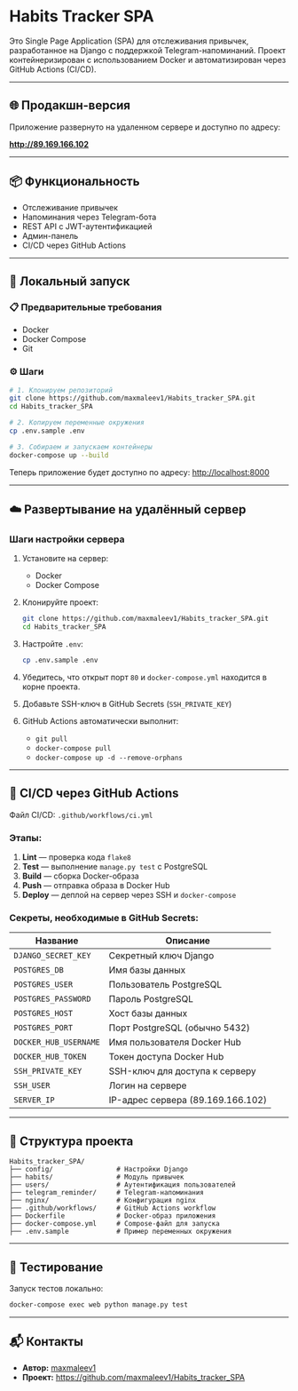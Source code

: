# Habits Tracker SPA

Это Single Page Application (SPA) для отслеживания привычек, разработанное на Django с поддержкой Telegram-напоминаний. Проект контейнеризирован с использованием Docker и автоматизирован через GitHub Actions (CI/CD).

---

## 🌐 Продакшн-версия

Приложение развернуто на удаленном сервере и доступно по адресу:

**http://89.169.166.102**

---

## 📦 Функциональность

- Отслеживание привычек
- Напоминания через Telegram-бота
- REST API с JWT-аутентификацией
- Админ-панель
- CI/CD через GitHub Actions

---

## 🚀 Локальный запуск

### 📋 Предварительные требования

- Docker
- Docker Compose
- Git

### ⚙️ Шаги

```bash
# 1. Клонируем репозиторий
git clone https://github.com/maxmaleev1/Habits_tracker_SPA.git
cd Habits_tracker_SPA

# 2. Копируем переменные окружения
cp .env.sample .env

# 3. Собираем и запускаем контейнеры
docker-compose up --build
```

Теперь приложение будет доступно по адресу: [http://localhost:8000](http://localhost:8000)

---

## ☁️ Развертывание на удалённый сервер

### Шаги настройки сервера

1. Установите на сервер:
   - Docker
   - Docker Compose

2. Клонируйте проект:
   ```bash
   git clone https://github.com/maxmaleev1/Habits_tracker_SPA.git
   cd Habits_tracker_SPA
   ```

3. Настройте `.env`:
   ```bash
   cp .env.sample .env
   ```

4. Убедитесь, что открыт порт `80` и `docker-compose.yml` находится в корне проекта.

5. Добавьте SSH-ключ в GitHub Secrets (`SSH_PRIVATE_KEY`)

6. GitHub Actions автоматически выполнит:
   - `git pull`
   - `docker-compose pull`
   - `docker-compose up -d --remove-orphans`

---

## 🔁 CI/CD через GitHub Actions

Файл CI/CD: `.github/workflows/ci.yml`

### Этапы:

1. **Lint** — проверка кода `flake8`
2. **Test** — выполнение `manage.py test` с PostgreSQL
3. **Build** — сборка Docker-образа
4. **Push** — отправка образа в Docker Hub
5. **Deploy** — деплой на сервер через SSH и `docker-compose`

### Секреты, необходимые в GitHub Secrets:

| Название               | Описание                        |
|------------------------|----------------------------------|
| `DJANGO_SECRET_KEY`    | Секретный ключ Django            |
| `POSTGRES_DB`          | Имя базы данных                  |
| `POSTGRES_USER`        | Пользователь PostgreSQL          |
| `POSTGRES_PASSWORD`    | Пароль PostgreSQL                |
| `POSTGRES_HOST`        | Хост базы данных                 |
| `POSTGRES_PORT`        | Порт PostgreSQL (обычно 5432)    |
| `DOCKER_HUB_USERNAME`  | Имя пользователя Docker Hub      |
| `DOCKER_HUB_TOKEN`     | Токен доступа Docker Hub         |
| `SSH_PRIVATE_KEY`      | SSH-ключ для доступа к серверу   |
| `SSH_USER`             | Логин на сервере                 |
| `SERVER_IP`            | IP-адрес сервера (89.169.166.102)|

---

## 📂 Структура проекта

```
Habits_tracker_SPA/
├── config/                # Настройки Django
├── habits/                # Модуль привычек
├── users/                 # Аутентификация пользователей
├── telegram_reminder/     # Telegram-напоминания
├── nginx/                 # Конфигурация nginx
├── .github/workflows/     # GitHub Actions workflow
├── Dockerfile             # Docker-образ приложения
├── docker-compose.yml     # Compose-файл для запуска
├── .env.sample            # Пример переменных окружения
```

---

## 🧪 Тестирование

Запуск тестов локально:

```bash
docker-compose exec web python manage.py test
```

---

## 📬 Контакты

- **Автор:** [maxmaleev1](https://github.com/maxmaleev1)
- **Проект:** https://github.com/maxmaleev1/Habits_tracker_SPA